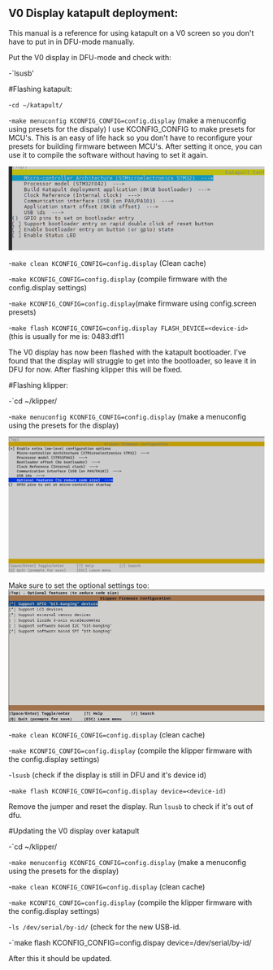 ##  V0 Display katapult deployment:

This manual is a reference for using katapult on a V0 screen so you don't have to put in in DFU-mode manually.

Put the V0 display in DFU-mode and check with:

-`lsusb'

#Flashing katapult:

-`cd ~/katapult/`

-`make menuconfig KCONFIG_CONFIG=config.display` (make a menuconfig using presets for the dispaly)
I use KCONFIG_CONFIG to make presets for MCU's. This is an easy of life hack so you don't have to reconfigure your presets for building firmware between MCU's.
After setting it once, you can use it to compile the software without having to set it again.

![alt text](https://github.com/GreenPlasticWaterCan/Voron_V0.2/blob/main/images/settings_V0_display.png)

-`make clean KCONFIG_CONFIG=config.display` (Clean cache)

-`make KCONFIG_CONFIG=config.display` (compile firmware with the config.display settings)

-`make KCONFIG_CONFIG=config.display`(make firmware using config.screen presets)

-`make flash KCONFIG_CONFIG=config.display FLASH_DEVICE=<device-id>` (this is usually for me is: 0483:df11

The V0 display has now been flashed with the katapult bootloader.
I've found that the display will struggle to get into the bootloader, so leave it in DFU for now.
After flashing klipper this will be fixed.

#Flashing klipper:

-`cd ~/klipper/

-`make menuconfig KCONFIG_CONFIG=config.display` (make a menuconfig using the presets for the display)

![alt text](https://github.com/VoronDesign/Voron-Hardware/blob/master/V0_Display/Images/Menuconfig_Base_Options.png)

Make sure to set the optional settings too:
![alt text](https://github.com/VoronDesign/Voron-Hardware/blob/master/V0_Display/Images/Menuconfig_Optional_Options.png)

-`make clean KCONFIG_CONFIG=config.display` (clean cache) 

-`make KCONFIG_CONFIG=config.display` (compile the klipper firmware with the config.display settings)

-`lsusb` (check if the display is still in DFU and it's device id)

-`make flash KCONFIG_CONFIG=config.display device=<device-id)` 

Remove the jumper and reset the display. Run `lsusb` to check if it's out of dfu.

#Updating the V0 display over katapult

-`cd ~/klipper/

-`make menuconfig KCONFIG_CONFIG=config.display` (make a menuconfig using the presets for the display)

-`make clean KCONFIG_CONFIG=config.display` (clean cache) 

-`make KCONFIG_CONFIG=config.display` (compile the klipper firmware with the config.display settings)

-`ls /dev/serial/by-id/` (check for the new USB-id.

-`make flash KCONFIG_CONFIG=config.dispay device=/dev/serial/by-id/<device-id>

After this it should be updated.